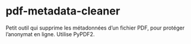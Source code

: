 # pdf-metadata-cleaner
Petit outil qui supprime les métadonnées d’un fichier PDF, pour protéger l’anonymat en ligne. Utilise PyPDF2.
